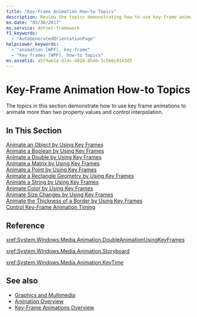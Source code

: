 ```yaml
---
title: "Key-Frame Animation How-to Topics"
description: Review the topics demonstrating how to use key-frame animations to animate more than two property values and control interpolation.
ms.date: "03/30/2017"
ms.service: dotnet-framework
f1_keywords: 
  - "AutoGeneratedOrientationPage"
helpviewer_keywords: 
  - "animation [WPF], key-frame"
  - "key frames [WPF], how-to topics"
ms.assetid: a5f9ab1a-d14c-4816-8540-3c5b8c8143d5
---
```

# Key-Frame Animation How-to Topics

The topics in this section demonstrate how to use key frame animations to animate more than two property values and control interpolation.  
  
## In This Section  

[Animate an Object by Using Key Frames](how-to-animate-an-object-by-using-key-frames.md)  
[Animate a Boolean by Using Key Frames](how-to-animate-a-boolean-by-using-key-frames.md)  
[Animate a Double by Using Key Frames](how-to-animate-a-double-by-using-key-frames.md)  
[Animate a Matrix by Using Key Frames](how-to-animate-a-matrix-by-using-key-frames.md)  
[Animate a Point by Using Key Frames](how-to-animate-a-point-by-using-key-frames.md)  
[Animate a Rectangle Geometry by Using Key Frames](how-to-animate-a-rectangle-geometry-by-using-key-frames.md)  
[Animate a String by Using Key Frames](how-to-animate-a-string-by-using-key-frames.md)  
[Animate Color by Using Key Frames](how-to-animate-color-by-using-key-frames.md)  
[Animate Size Changes by Using Key Frames](how-to-animate-size-changes-by-using-key-frames.md)  
[Animate the Thickness of a Border by Using Key Frames](how-to-animate-the-thickness-of-a-border-by-using-key-frames.md)  
[Control Key-Frame Animation Timing](how-to-control-key-frame-animation-timing.md)  
  
## Reference  

<xref:System.Windows.Media.Animation.DoubleAnimationUsingKeyFrames>  
  
<xref:System.Windows.Media.Animation.Storyboard>  
  
<xref:System.Windows.Media.Animation.KeyTime>  
  
## See also

- [Graphics and Multimedia](index.md)
- [Animation Overview](animation-overview.md)
- [Key-Frame Animations Overview](key-frame-animations-overview.md)
